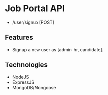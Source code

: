 # Job Portal API

* /user/signup [POST]

## Features

* Signup a new user as [admin, hr, candidate].


## Technologies

* NodeJS
* ExpressJS
* MongoDB/Mongoose




